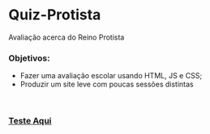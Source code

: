 # Quiz-Protista
Avaliação acerca do Reino Protista <br>
### Objetivos:
- Fazer uma avaliação escolar usando HTML, JS e CSS; <br>
- Produzir um site leve com poucas sessões distintas <br>
<br>

### [Teste Aqui](https://kingkarpa.github.io/Quiz-Protista/)
